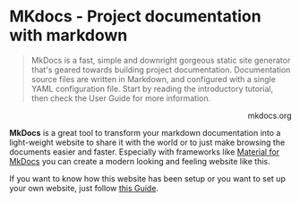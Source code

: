 # MKdocs - Project documentation with markdown

> MkDocs is a fast, simple and downright gorgeous static site generator that's geared towards building project documentation. Documentation source files are written in Markdown, and configured with a single YAML configuration file. Start by reading the introductory tutorial, then check the User Guide for more information.

<p align="right"><a herf="https://www.mkdocs.org/">mkdocs.org</a></p>

**MkDocs** is a great tool to transform your markdown documentation into a light-weight website to share it with the world or to just make browsing the documents easier and faster. Especially with frameworks like [Material for MkDocs](https://squidfunk.github.io/mkdocs-material/) you can create a modern looking and feeling website like this. 

If you want to know how this website has been setup or you want to set up your own website, just follow [this Guide](mkdocs_setup.md).

